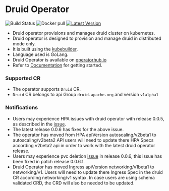 # Druid Operator
![Build Status](https://github.com/druid-io/druid-operator/actions/workflows/docker-image.yml/badge.svg) ![Docker pull](https://img.shields.io/docker/pulls/druidio/druid-operator.svg) [![Latest Version](https://img.shields.io/github/tag/druid-io/druid-operator)](https://github.com/druid-io/druid-operator/releases)

- Druid operator provisions and manages druid cluster on kubernetes.
- Druid operator is designed to provision and manage druid in distributed mode only.
- It is built using the [kubebuilder](https://github.com/kubernetes-sigs/kubebuilder).
- Language used is GoLang.
- Druid Operator is available on [operatorhub.io](https://operatorhub.io/operator/druid-operator)
- Refer to [Documentation](./docs/README.md) for getting started.

### Supported CR
- The operator supports ```Druid``` CR.
- ```Druid``` CR belongs to api Group ```druid.apache.org``` and version ```v1alpha1```

### Notifications
- Users may experience HPA issues with druid operator with release 0.0.5, as described in the [issue]( https://github.com/druid-io/druid-operator/issues/160). 
- The latest release 0.0.6 has fixes for the above issue.
- The operator has moved from HPA apiVersion autoscaling/v2beta1 to autoscaling/v2beta2 API users will need to update there HPA Specs according v2beta2 api in order to work with the latest druid operator release.
- Users may experience pvc deletion [issue](https://github.com/druid-io/druid-operator/issues/186) in release 0.0.6, this issue has been fixed in patch release 0.0.6.1.
- Druid Operator has moved Ingress apiVersion networking/v1beta1 to networking/v1. Users will need to update there Ingress Spec in the druid CR according networking/v1 syntax. In case users are using schema validated CRD, the CRD will also be needed to be updated.
